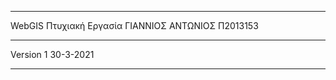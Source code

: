 
**********************
WebGIS
Πτυχιακή Εργασία 
ΓΙΑΝΝΙΟΣ ΑΝΤΩΝΙΟΣ
Π2013153
**********************
Version 1
30-3-2021
**********************